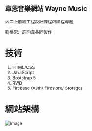## 韋恩音樂網站 Wayne Music
大二上前端工程設計課程的課程專題

劉丞恩、許昀韋共同製作

# 技術
1. HTML/CSS
2. JavaScript
3. Bootstrap 5
4. RWD
5. Firebase (Auth/ Firestore/ Storage)

# 網站架構
![image](https://github.com/user-attachments/assets/e51e93f0-9551-4e03-9c76-02d0b94a757b)

